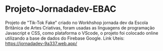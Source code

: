# Projeto-Jornadadev-EBAC
Projeto de "Tik-Tok Fake" criado no Workhshop jornada dev da Escola Britânica de Artes Criativas, foram usadas as linguagens de programação Javascript e CSS, como plataforma o VScode, o projeto foi colocado online utilizando a base de dados do Firebase Google.
Link Uteis: https://jornadadev-9a337.web.app/
